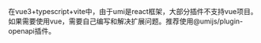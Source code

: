 在vue3+typescript+vite中，由于umi是react框架，大部分插件不支持vue项目。如果需要使用vue，需要自己编写和解决扩展问题。推荐使用@umijs/plugin-openapi插件。
